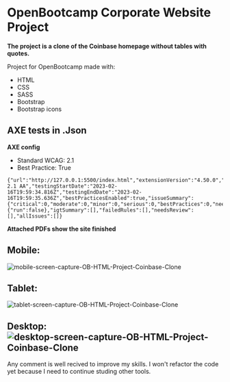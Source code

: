 # OpenBootcamp Corporate Website Project
**The project is a clone of the Coinbase homepage without tables with quotes.**

Project for OpenBootcamp made with:
- HTML
- CSS
- SASS
- Bootstrap
- Bootstrap icons

## AXE tests in .Json

**AXE config**
- Standard WCAG: 2.1
- Best Practice: True

```
{"url":"http://127.0.0.1:5500/index.html","extensionVersion":"4.50.0","axeVersion":"4.6.3","standard":"WCAG 2.1 AA","testingStartDate":"2023-02-16T19:59:34.816Z","testingEndDate":"2023-02-16T19:59:35.636Z","bestPracticesEnabled":true,"issueSummary":{"critical":0,"moderate":0,"minor":0,"serious":0,"bestPractices":0,"needsReview":0},"remainingTestingSummary":{"run":false},"igtSummary":[],"failedRules":[],"needsReview":[],"allIssues":[]}
```

**Attached PDFs show the site finished**

## Mobile:
![mobile-screen-capture-OB-HTML-Project-Coinbase-Clone](https://user-images.githubusercontent.com/110862203/219497677-3510a7c8-8cdb-46b2-820d-85ce2b9e7b18.png)

## Tablet: 
![tablet-screen-capture-OB-HTML-Project-Coinbase-Clone](https://user-images.githubusercontent.com/110862203/219497763-48eee2f5-635e-4a02-ad92-21ec32dc3b54.png)

## Desktop: ![desktop-screen-capture-OB-HTML-Project-Coinbase-Clone](https://user-images.githubusercontent.com/110862203/219497792-5a8637ae-b0bc-49d2-849a-febf85798862.png)

Any comment is well recived to improve my skills. I won't refactor the code yet because I need to continue studing other tools.



